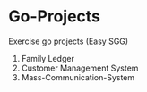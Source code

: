 # Go-Projects

Exercise go projects (Easy SGG)

1. Family Ledger
2. Customer Management System
3. Mass-Communication-System
